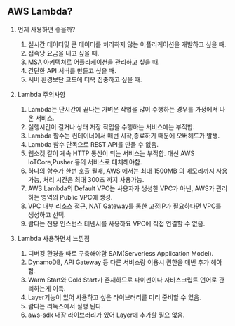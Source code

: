## AWS Lambda?

1.  언제 사용하면 좋을까?

    1. 실시간 데이터및 큰 데이터를 처리하지 않는 어플리케이션을 개발하고 싶을 때.
    2. 접속당 요금을 내고 싶을 때.
    3. MSA 아키텍쳐로 어플리케이션을 관리하고 싶을 때.
    4. 간단한 API 서버를 만들고 싶을 때.
    5. 서버 환경보단 코드에 더욱 집중하고 싶을 때.

2.  Lambda 주의사항

    1. Lambda는 단시간에 끝나는 가벼운 작업을 많이 수행하는 경우를 가정에서 나온 서비스.
    2. 실행시간이 길거나 상태 저장 작업을 수행하는 서비스에는 부적합.
    3. Lambda 함수는 컨테이너에서 매번 시작,종료하기 때문에 오버헤드가 발생.
    4. Lambda 함수 단독으로 REST API를 만들 수 없음.
    5. 웹소켓 같이 계속 HTTP 통신이 되는 서비스는 부적합. 대신 AWS IoTCore,Pusher 등의 서비스로 대체해야함.
    6. 하나의 함수가 한번 호출 될때, AWS 에서는 최대 1500MB 의 메모리까지 사용 가능, 처리 시간은 최대 300초 까지 사용가능.
    7. AWS Lambda의 Default VPC는 사용자가 생성한 VPC가 아닌, AWS가 관리하는 영역의 Public VPC에 생성.
    8. VPC 내부 리소스 접근, NAT Gateway를 통한 고정IP가 필요하다면 VPC를 생성하고 선택.
    9. 람다는 전용 인스턴스 테넨시를 사용하요 VPC에 직접 연결할 수 없음.

3.  Lambda 사용하면서 느낀점

    1. 디버깅 환경을 따로 구축해야함 SAM(Serverless Application Model).
    2. DynamoDB, API Gateway 등 다른 서비스랑 이용시 권한을 매번 추가 해야함.
    3. Warm Start와 Cold Start가 존재하므로 파이썬이나 자바스크립트 언어로 관리하는게 이득.
    4. Layer기능이 있어 사용하고 싶은 라이브러리를 미리 준비할 수 있음.
    5. 람다는 리눅스에서 실행 된다.
    6. aws-sdk 내장 라이브러리가 있어 Layer에 추가할 필요 없음.
